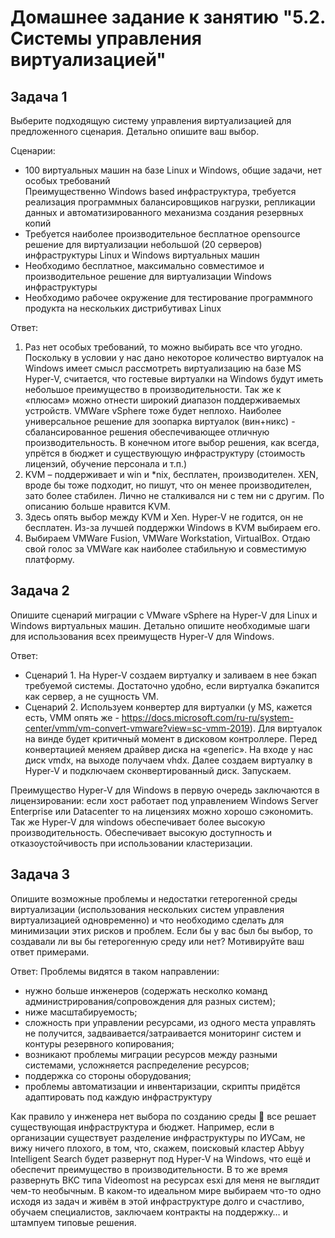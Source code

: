 # Домашнее задание к занятию "5.2. Системы управления виртуализацией"

## Задача 1 

Выберите подходящую систему управления виртуализацией для предложенного сценария. Детально опишите ваш выбор.

Сценарии:

- 100 виртуальных машин на базе Linux и Windows, общие задачи, нет особых требований  
Преимущественно Windows based инфраструктура, требуется реализация программных балансировщиков нагрузки, репликации данных и автоматизированного механизма создания резервных копий 
- Требуется наиболее производительное бесплатное opensource решение для виртуализации небольшой (20 серверов) инфраструктуры Linux и Windows виртуальных машин
- Необходимо бесплатное, максимально совместимое и производительное решение для виртуализации Windows инфраструктуры 
- Необходимо рабочее окружение для тестирование программного продукта на нескольких дистрибутивах Linux



Ответ:

1.	Раз нет особых требований, то можно выбирать все что угодно. Поскольку в условии у нас дано некоторое количество виртуалок на Windows имеет смысл рассмотреть виртуализацию на базе MS Hyper-V, считается, что гостевые виртуалки на Windows будут иметь небольшое преимущество в производительности. Так же к «плюсам» можно отнести широкий диапазон поддерживаемых устройств. VMWare vSphere тоже будет неплохо. Наиболее универсальное решение для зоопарка виртуалок (вин+никс) - сбалансированное решения обеспечивающее отличную производительность. В конечном итоге выбор решения, как всегда, упрётся в бюджет и существующую инфраструктуру (стоимость лицензий, обучение персонала и т.п.)
2.	KVM – поддерживает и win и *nix, бесплатен, производителен. XEN, вроде бы тоже подходит, но пишут, что он менее производителен, зато более стабилен. Лично не сталкивался ни с тем ни с другим. По описанию больше нравится KVM.
3.	Здесь опять выбор между KVM и Xen. Hyper-V не годится, он не бесплатен. Из-за лучшей поддержки Windows в KVM выбираем его.
4.	Выбираем VMWare Fusion, VMWare Workstation, VirtualBox. Отдаю свой голос за VMWare как наиболее стабильную и совместимую платформу.




## Задача 2

Опишите сценарий миграции с VMware vSphere на Hyper-V для Linux и Windows виртуальных машин. Детально опишите необходимые шаги для использования всех преимуществ Hyper-V для Windows.

Ответ:

* Сценарий 1. На Hyper-V создаем виртуалку и заливаем в нее бэкап требуемой системы. Достаточно удобно, если виртуалка бэкапится как сервер, а не сущность VM.
* Сценарий 2. Используем конвертер для виртуалки (у MS, кажется есть, VMM опять же - https://docs.microsoft.com/ru-ru/system-center/vmm/vm-convert-vmware?view=sc-vmm-2019). Для виртуалок на винде будет критичный момент в дисковом контроллере. Перед конвертацией меняем драйвер диска на «generic». На входе у нас диск vmdx, на выходе получаем vhdx. Далее создаем виртуалку в Hyper-V и подключаем сконвертированный диск. Запускаем.
 

Преимущество Hyper-V для Windows в первую очередь заключаются в лицензировании: если хост работает под управлением Windows Server Enterprise или Datacenter то на лицензиях можно хорошо сэкономить. Так же Hyper-V для windows обеспечивает более высокую производительность. Обеспечивает высокую доступность и отказоустойчивость при использовании кластеризации.




## Задача 3 

Опишите возможные проблемы и недостатки гетерогенной среды виртуализации (использования нескольких систем управления виртуализацией одновременно) и что необходимо сделать для минимизации этих рисков и проблем. Если бы у вас был бы выбор, то создавали ли вы бы гетерогенную среду или нет? Мотивируйте ваш ответ примерами. 

Ответ:
Проблемы видятся в таком направлении:
- нужно больше инженеров (содержать несколко команд администрирования/сопровождения для разных систем);
- ниже масштабируемость;
- сложность при управлении ресурсами, из одного места управлять не получится, задваивается/затраивается мониторинг систем и контуры резервного копирования;
- возникают проблемы миграции ресурсов между разными системами, усложняется распределение ресурсов;
- поддержка со стороны оборудования;
- проблемы автоматизации и инвентаризации, скрипты придётся адаптировать под каждую инфраструктуру


Как правило у инженера нет выбора по созданию среды  все решает существующая инфраструктура и бюджет. Например, если в организации существует разделение инфраструктуры по ИУСам, не вижу ничего плохого, в том, что, скажем, поисковый кластер Abbyy Intelligent Search будет развернут под Hyper-V на Windows, что ещё и обеспечит преимущество в производительности. В то же время развернуть ВКС типа Videomost на ресурсах esxi для меня не выглядит чем-то необычным.
В каком-то идеальном мире выбираем что-то одно исходя из задач и живём в этой инфраструктуре долго и счастливо, обучаем специалистов, заключаем контракты на поддержку… и штампуем типовые решения.






